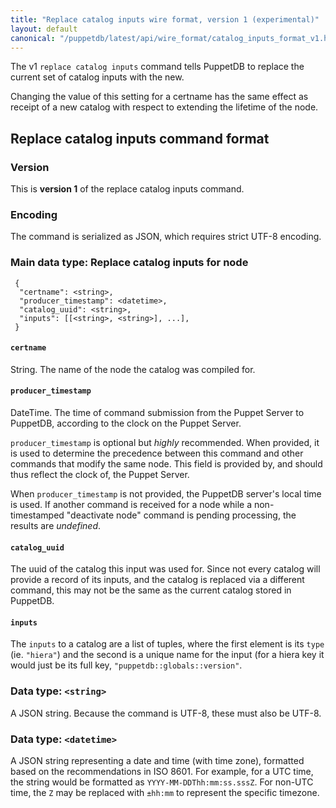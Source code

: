 ```yaml
---
title: "Replace catalog inputs wire format, version 1 (experimental)"
layout: default
canonical: "/puppetdb/latest/api/wire_format/catalog_inputs_format_v1.html"
---
```


The v1 `replace catalog inputs` command tells PuppetDB to replace the current
set of catalog inputs with the new.

Changing the value of this setting for a certname has the same effect
as receipt of a new catalog with respect to extending the lifetime of
the node.

Replace catalog inputs command format
-----

### Version

This is **version 1** of the replace catalog inputs command.

### Encoding

The command is serialized as JSON, which requires strict UTF-8 encoding.

### Main data type: Replace catalog inputs for node

     {
      "certname": <string>,
      "producer_timestamp": <datetime>,
      "catalog_uuid": <string>,
      "inputs": [[<string>, <string>], ...],
     }

#### `certname`

String. The name of the node the catalog was compiled for.

#### `producer_timestamp`

DateTime. The time of command submission from the Puppet Server to PuppetDB,
according to the clock on the Puppet Server.

`producer_timestamp` is optional but *highly* recommended. When provided, it is
used to determine the precedence between this command and other commands that
modify the same node. This field is provided by, and should thus reflect the
clock of, the Puppet Server.

When `producer_timestamp` is not provided, the PuppetDB server's local time is
used. If another command is received for a node while a non-timestamped
"deactivate node" command is pending processing, the results are *undefined*.

#### `catalog_uuid`

The uuid of the catalog this input was used for. Since not every catalog will
provide a record of its inputs, and the catalog is replaced via a different
command, this may not be the same as the current catalog stored in PuppetDB.

#### `inputs`

The `inputs` to a catalog are a list of tuples, where the first element is its
`type` (ie. `"hiera"`) and the second is a unique name for the input (for a hiera
key it would just be its full key, `"puppetdb::globals::version"`.

### Data type: `<string>`

A JSON string. Because the command is UTF-8, these must also be UTF-8.

### Data type: `<datetime>`

A JSON string representing a date and time (with time zone), formatted based on
the recommendations in ISO 8601. For example, for a UTC time, the string would be
formatted as `YYYY-MM-DDThh:mm:ss.sssZ`. For non-UTC time, the `Z` may be replaced
with `±hh:mm` to represent the specific timezone.

